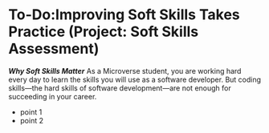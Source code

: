 

# To-Do:Improving Soft Skills Takes Practice (Project: Soft Skills Assessment)

***Why Soft Skills Matter***
As a Microverse student, you are working hard every day to learn the skills you will use as a software developer. But coding skills—the hard skills of software development—are not enough for succeeding in your career. 

- point 1
- point 2
